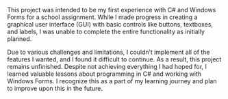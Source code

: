 This project was intended to be my first experience with C# and Windows Forms for a school assignment. While I made progress in creating a graphical user interface (GUI) with basic controls like buttons, textboxes, and labels, I was unable to complete the entire functionality as initially planned.

Due to various challenges and limitations, I couldn’t implement all of the features I wanted, and I found it difficult to continue. As a result, this project remains unfinished. Despite not achieving everything I had hoped for, I learned valuable lessons about programming in C# and working with Windows Forms. I recognize this as a part of my learning journey and plan to improve upon this in the future.
